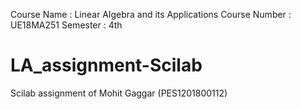 Course Name :  Linear Algebra and its Applications
Course Number : UE18MA251
Semester : 4th
# LA_assignment-Scilab
Scilab assignment of Mohit Gaggar (PES1201800112)
